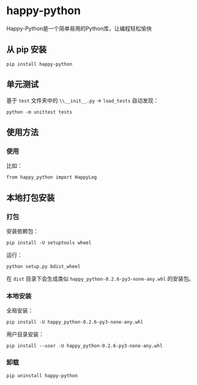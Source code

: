 # happy-python

Happy-Python是一个简单易用的Python库，让编程轻松愉快

## 从 pip 安装

`pip install happy-python`

## 单元测试

基于 `test` 文件夹中的 `\\__init__.py` -> `load_tests` 自动发现：

`python -m unittest tests`

## 使用方法

### 使用

比如：

`from happy_python import HappyLog`

## 本地打包安装

### 打包

安装依赖包：

`pip install -U setuptools wheel`

运行：

`python setup.py bdist_wheel`

在 `dist` 目录下会生成类似 `happy_python-0.2.6-py3-none-any.whl` 的安装包。


### 本地安装

全局安装：
     
`pip install -U happy_python-0.2.6-py3-none-any.whl`
 
用户目录安装：
    
`pip install --user -U happy_python-0.2.6-py3-none-any.whl`

### 卸载

`pip uninstall happy-python`
